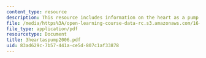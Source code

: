 ```yaml
---
content_type: resource
description: This resource includes information on the heart as a pump.
file: /media/https%3A/open-learning-course-data-rc.s3.amazonaws.com/16-423j-aerospace-biomedical-and-life-support-engineering-spring-2006/83ad629c7b57441ace5d807c1af33878_3heartaspump2006.pdf
file_type: application/pdf
resourcetype: Document
title: 3heartaspump2006.pdf
uid: 83ad629c-7b57-441a-ce5d-807c1af33878
---
```

